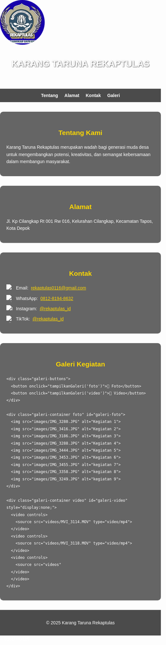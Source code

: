 <!DOCTYPE html>
<html lang="id">
<head>
  <meta charset="UTF-8" />
  <meta name="viewport" content="width=device-width, initial-scale=1.0" />
  <title>Karang Taruna Rekaptulas</title>
  <style>
    /* ====== GAYA DASAR ====== */
    body {
      font-family: Tahoma, sans-serif;
      margin: 0;
      padding: 0;
      line-height: 1.6;
      color: #fff;
      background-image: url('images/IMG_20250902_142459[2].jpg');
      background-size: cover;
      background-position: center;
      background-attachment: fixed;
    }

    /* ====== HEADER ====== */
    header {
      display: flex;
      flex-direction: column;
      align-items: center;
      justify-content: center;
      background: rgba(0, 0, 0, 0.6);
      color: #fff;
      padding: 1.5rem 0;
    }

    .logo-container {
      width: 140px;
      height: 140px;
      overflow: hidden;
      border-radius: 50%;
      background: rgba(255,255,255,0.1);
      display: flex;
      justify-content: center;
      align-items: center;
      margin-bottom: 10px;
    }

    .logo {
      width: 100%;
      height: 100%;
      object-fit: cover;
    }

    h1 {
      text-align: center;
      font-size: 1.7rem;
      text-shadow: 1px 1px 3px rgba(0,0,0,0.7);
    }

    /* ====== NAVIGASI ====== */
    nav {
      display: flex;
      justify-content: center;
      background: rgba(0, 0, 0, 0.7);
      padding: 10px 0;
      gap: 20px;
      flex-wrap: wrap;
    }

    nav a {
      color: #fff;
      text-decoration: none;
      font-weight: bold;
      transition: color 0.3s;
    }

    nav a:hover {
      color: #ffd700;
    }

    /* ====== SECTION ====== */
    section {
      background: rgba(0, 0, 0, 0.6);
      margin: 30px auto;
      padding: 20px;
      max-width: 900px;
      border-radius: 10px;
      box-shadow: 0 0 10px rgba(255,255,255,0.2);
    }

    section h2 {
      text-align: center;
      color: #ffd700;
    }

    /* ====== GALERI ====== */
    .galeri-buttons {
      text-align: center;
      margin-bottom: 20px;
    }

    .galeri-buttons button {
      background: #ffd700;
      color: #000;
      border: none;
      padding: 10px 20px;
      margin: 0 10px;
      border-radius: 5px;
      font-weight: bold;
      cursor: pointer;
      transition: background 0.3s;
    }

    .galeri-buttons button:hover {
      background: #e0b800;
    }

    .galeri-container {
      display: grid;
      grid-template-columns: repeat(auto-fit, minmax(200px, 1fr));
      gap: 15px;
      justify-items: center;
    }

    .galeri-container img, .galeri-container video {
      width: 100%;
      height: 200px;
      border-radius: 10px;
      object-fit: cover;
      cursor: pointer;
      transition: transform 0.3s;
    }

    .galeri-container img:hover, .galeri-container video:hover {
      transform: scale(1.05);
    }

    /* ====== LIGHTBOX ====== */
    .lightbox {
      display: none;
      position: fixed;
      z-index: 999;
      left: 0;
      top: 0;
      width: 100%;
      height: 100%;
      background: rgba(0,0,0,0.9);
      justify-content: center;
      align-items: center;
    }

    .lightbox-content {
      max-width: 80%;
      max-height: 80%;
      border-radius: 10px;
    }

    .close {
      position: absolute;
      top: 20px;
      right: 40px;
      color: #fff;
      font-size: 40px;
      cursor: pointer;
    }

    /* ====== KONTAK ====== */
    #kontak ul {
      list-style: none;
      padding: 0;
    }

    #kontak li {
      margin-bottom: 10px;
      display: flex;
      align-items: center;
      gap: 8px;
    }

    .icon-sosmed {
      width: 22px;
      height: 22px;
      vertical-align: middle;
      filter: brightness(0) invert(1);
      transition: transform 0.2s, filter 0.3s;
    }

    .icon-sosmed:hover {
      transform: scale(1.1);
      filter: brightness(1) invert(0.2);
    }

    /* ====== FOOTER ====== */
    footer {
      text-align: center;
      padding: 15px;
      background: rgba(0, 0, 0, 0.7);
      color: #fff;
      margin-top: 20px;
    }

    a {
      color: #ffd700;
    }

    a:hover {
      text-decoration: underline;
    }

    /* RESPONSIVE */
    @media (max-width: 768px) {
      header {
        padding: 1rem;
      }
      .logo-container {
        width: 110px;
        height: 110px;
      }
      h1 {
        font-size: 1.3rem;
      }
    }
  </style>
</head>
<body>
  <header>
    <div class="logo-container">
      <img src="images/IMG_20250902_142459[2].jpg" alt="Logo Karang Taruna" class="logo" />
    </div>
    <h1>KARANG TARUNA REKAPTULAS</h1>
  </header>

  <nav>
    <a href="#tentang">Tentang</a>
    <a href="#alamat">Alamat</a>
    <a href="#kontak">Kontak</a>
    <a href="#galeri">Galeri</a>
  </nav>

  <section id="tentang">
    <h2>Tentang Kami</h2>
    <p>
      Karang Taruna Rekaptulas merupakan wadah bagi generasi muda desa untuk
      mengembangkan potensi, kreativitas, dan semangat kebersamaan dalam membangun masyarakat.
    </p>
  </section>

  <section id="alamat">
    <h2>Alamat</h2>
    <p>Jl. Kp Cilangkap Rt 001 Rw 016, Kelurahan Cilangkap, Kecamatan Tapos, Kota Depok</p>
  </section>

  <section id="kontak">
    <h2>Kontak</h2>
    <ul>
      <li>
        <img src="icons/email.png" class="icon-sosmed" alt="Email">
        Email: <a href="mailto:rekaptulas0116@gmail.com">rekaptulas0116@gmail.com</a>
      </li>
      <li>
        <img src="icons/whatsapp.png" class="icon-sosmed" alt="WhatsApp">
        WhatsApp: <a href="https://wa.me/6281281948632" target="_blank">0812-8194-8632</a>
      </li>
      <li>
        <img src="icons/instagram.png" class="icon-sosmed" alt="Instagram">
        Instagram: <a href="https://instagram.com/rekaptulas_id" target="_blank">@rekaptulas_id</a>
      </li>
      <li>
        <img src="icons/tiktok.png" class="icon-sosmed" alt="TikTok">
        TikTok: <a href="https://tiktok.com/@rekaptulas_id" target="_blank">@rekaptulas_id</a>
      </li>
    </ul>
  </section>

  <section id="galeri">
    <h2>Galeri Kegiatan</h2>

    <div class="galeri-buttons">
      <button onclick="tampilkanGaleri('foto')">📸 Foto</button>
      <button onclick="tampilkanGaleri('video')">🎥 Video</button>
    </div>

    <div class="galeri-container foto" id="galeri-foto">
      <img src="images/IMG_3280.JPG" alt="Kegiatan 1">
      <img src="images/IMG_3416.JPG" alt="Kegiatan 2">
      <img src="images/IMG_3186.JPG" alt="Kegiatan 3">
      <img src="images/IMG_3288.JPG" alt="Kegiatan 4">
      <img src="images/IMG_3444.JPG" alt="Kegiatan 5">
      <img src="images/IMG_3453.JPG" alt="Kegiatan 6">
      <img src="images/IMG_3455.JPG" alt="kegiatan 7">
      <img src="images/IMG_3358.JPG" alt="kegiatan 8">
      <img src="images/IMG_3249.JPG" alt="kegiatan 9">
    </div>

    <div class="galeri-container video" id="galeri-video" style="display:none;">
      <video controls>
        <source src="videos/MVI_3114.MOV" type="video/mp4">
      </video>
      <video controls>
        <source src="videos/MVI_3118.MOV" type="video/mp4">
      </video>
      <video controls>
        <source src="videos"
      </video>  
      </video>
    </div>
  </section>

  <footer>
    <p>© 2025 Karang Taruna Rekaptulas</p>
  </footer>

  <!-- LIGHTBOX -->
  <div id="lightbox" class="lightbox">
    <span class="close">&times;</span>
    <img class="lightbox-content" id="lightbox-img" alt="Foto diperbesar">
  </div>

  <script>
    // Lightbox
    const images = document.querySelectorAll('.galeri-container.foto img');
    const lightbox = document.getElementById('lightbox');
    const lightboxImg = document.getElementById('lightbox-img');
    const closeBtn = document.querySelector('.close');

    images.forEach(img => {
      img.addEventListener('click', () => {
        lightbox.style.display = 'flex';
        lightboxImg.src = img.src;
      });
    });

    closeBtn.addEventListener('click', () => {
      lightbox.style.display = 'none';
    });

    window.addEventListener('click', (e) => {
      if (e.target === lightbox) lightbox.style.display = 'none';
    });

    // Tombol Foto / Video
    function tampilkanGaleri(tipe) {
      const foto = document.getElementById('galeri-foto');
      const video = document.getElementById('galeri-video');

      if (tipe === 'foto') {
        foto.style.display = 'grid';
        video.style.display = 'none';
      } else {
        foto.style.display = 'none';
        video.style.display = 'grid';
      }
    }
  </script>
</body>
</html>
# SubUnit0116
